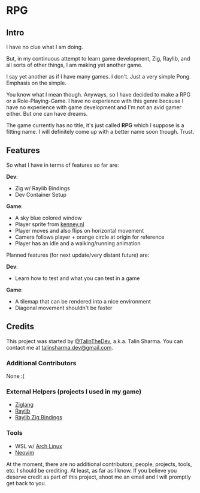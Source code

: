 # RPG

## Intro
I have no clue what I am doing.

But, in my continuous attempt to learn game development, Zig, Raylib, and all
sorts of other things, I am making yet another game. 

I say yet another as if I have many games. I don't. Just a very simple Pong.
Emphasis on the simple.

You know what I mean though. Anyways, so I have decided to make a RPG or a
Role-Playing-Game. I have no experience with this genre because I have no
experience with game development and I'm not an avid gamer either. But one can
have dreams. 

The game currently has no title, it's just called **RPG** which I suppose is a
fitting name. I will definitely come up with a better name soon though. Trust.

## Features
So what I have in terms of features so far are:

**Dev**:
- Zig w/ Raylib Bindings
- Dev Container Setup

**Game**:
- A sky blue colored window
- Player sprite from [kenney.nl](https://kenney.itch.io/creature-mixer)
- Player moves and also flips on horizontal movement
- Camera follows player + orange circle at origin for reference
- Player has an idle and a walking/running animation

Planned features (for next update/very distant future) are:

**Dev**:
- Learn how to test and what you can test in a game

**Game**:
- A tilemap that can be rendered into a nice environment
- Diagonal movement shouldn't be faster

## Credits
This project was started by [@TalinTheDev](http://github.com/TalinTheDev), 
a.k.a. Talin Sharma. You can contact me at
[talinsharma.dev@gmail.com](mailto:talinsharma.dev@gmail.com).

### Additional Contributors
None :(

### External Helpers (projects I used in my game)
- [Ziglang](https://ziglang.org/)
- [Raylib](https://www.raylib.com/)
- [Raylib Zig Bindings](https://github.com/Not-Nik/raylib-zig)

### Tools
- WSL w/ [Arch Linux](https://archlinux.org/)
- [Neovim](https://neovim.io/)


At the moment, there are no additional contributors, people, projects, tools,
etc. I should be crediting. At least, as far as I know. If you believe you
deserve credit as part of this project, shoot me an email and I will promptly
get back to you.
